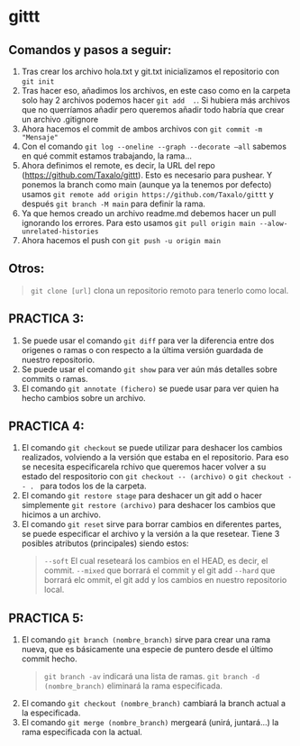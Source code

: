 # gittt

## Comandos y pasos a seguir: 
1. Tras crear los archivo hola.txt y git.txt inicializamos el repositorio con `git init`
2. Tras hacer eso, añadimos los archivos, en este caso como en la carpeta solo hay 2 archivos podemos hacer `git add  .`. Si hubiera más archivos que no querríamos añadir pero queremos añadir todo habría que crear un archivo .gitignore
3. Ahora hacemos el commit de ambos archivos con `git commit -m "Mensaje"`
4. Con el comando `git log --oneline --graph --decorate –all` sabemos en qué commit estamos trabajando, la rama…
5. Ahora definimos el remote, es decir, la URL del repo (https://github.com/Taxalo/gittt). Esto es necesario para pushear. Y ponemos la branch como main (aunque ya la tenemos por defecto) usamos `git remote add origin https://github.com/Taxalo/gittt` y después `git branch -M main` para definir la rama.
6. Ya que hemos creado un archivo readme.md debemos hacer un pull ignorando los errores. Para esto usamos `git pull origin main --alow-unrelated-histories`
7. Ahora hacemos el push con `git push -u origin main`

## Otros:
> `git clone [url]` clona un repositorio remoto para tenerlo como local.

## PRACTICA 3:

1. Se puede usar el comando `git diff` para ver la diferencia entre dos origenes o ramas o con respecto a la última versión guardada de nuestro repositorio.
2. Se puede usar el comando `git show` para ver aún más detalles sobre commits o ramas.
3. El comando `git annotate (fichero)` se puede usar para ver quien ha hecho cambios sobre un archivo.

## PRACTICA 4:

1. El comando `git checkout` se puede utilizar para deshacer los cambios realizados, volviendo a la versión que estaba en el repositorio. Para eso se necesita especificarela rchivo que queremos hacer volver a su estado del respositorio con `git checkout -- (archivo)` o `git checkout -- . ` para todos los de la carpeta. 
2. El comando `git restore stage` para deshacer un git add o hacer simplemente `git restore (archivo)` para deshacer los cambios que hicimos a un archivo.
3. El comando `git reset` sirve para borrar cambios en diferentes partes, se puede especificar el archivo y la versión a la que resetear. Tiene 3 posibles atributos (principales) siendo estos:
    > `--soft` El cual reseteará los cambios en el HEAD, es decir, el commit.
    > `--mixed` que borrará el commit y el git add
    > `--hard` que borrará elc ommit, el git add y los cambios en nuestro repositorio local.

## PRACTICA 5:

1. El comando `git branch (nombre_branch)` sirve para crear una rama nueva, que es básicamente una especie de puntero desde el último commit hecho.
    > `git branch -av` indicará una lista de ramas.
    > `git branch -d (nombre_branch)` eliminará la rama especificada.
2. El comando `git checkout (nombre_branch)` cambiará la branch actual a la especificada.
3. El comando `git merge (nombre_branch)` mergeará (unirá, juntará...) la rama especificada con la actual.